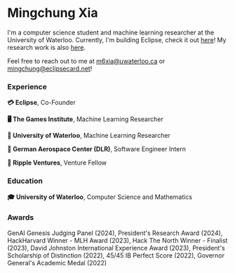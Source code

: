 <h1 align="left">Mingchung Xia</h1>

I'm a computer science student and machine learning researcher at the University of Waterloo. Currently, I'm building Eclipse, check it out [here](https://eclipsecard.net)! My research work is also [here](https://git.uwaterloo.ca/m6xia). 

Feel free to reach out to me at m6xia@uwaterloo.ca or mingchung@eclipsecard.net!

<h3 align="left">Experience</h3>

**💳 Eclipse**, Co-Founder

**🖥️ The Games Institute**, Machine Learning Researcher

**🔬 University of Waterloo**, Machine Learning Researcher

**🚀 German Aerospace Center (DLR)**, Software Engineer Intern

**🌱 Ripple Ventures**, Venture Fellow

<h3 align="left">Education</h3>

**🎓 University of Waterloo**, Computer Science and Mathematics

<h3 align="left">Awards</h3>

GenAI Genesis Judging Panel (2024), President's Research Award (2024), HackHarvard Winner - MLH Award (2023), Hack The North Winner - Finalist (2023), David Johnston International Experience Award (2023), President's Scholarship of Distinction (2022), 45/45 IB Perfect Score (2022), Governor General's Academic Medal (2022)

